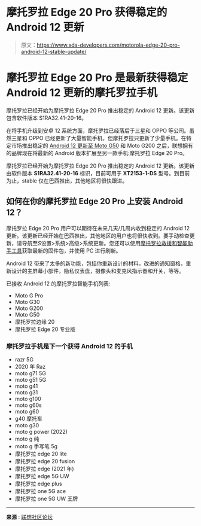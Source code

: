 # 摩托罗拉 Edge 20 Pro 获得稳定的 Android 12 更新

> 原文：<https://www.xda-developers.com/motorola-edge-20-pro-android-12-stable-update/>

# 摩托罗拉 Edge 20 Pro 是最新获得稳定 Android 12 更新的摩托罗拉手机

摩托罗拉已经开始为摩托罗拉 Edge 20 Pro 推出稳定的 Android 12 更新。该更新包含软件版本 S1RA32.41-20-16。

在将手机升级到安卓 12 系统方面，摩托罗拉已经落后于三星和 OPPO 等公司。虽然三星和 OPPO 已经更新了大量智能手机，但摩托罗拉只更新了少量手机。在特定市场推出稳定的 [Android 12 更新至 Moto G50](https://www.xda-developers.com/android-12-update-moto-g50-rolling-out/) 和 Moto G200 之后，联想拥有的品牌现在将最新的 Android 版本扩展至另一款手机:摩托罗拉 Edge 20 Pro。

摩托罗拉已经开始为摩托罗拉 Edge 20 Pro 推出稳定的 Android 12 更新。该更新由软件版本 **S1RA32.41-20-16** 标识，目前可用于 **XT2153-1-DS** 型号。到目前为止，stable 仅在巴西推出，其他地区将很快跟进。

## 如何在你的摩托罗拉 Edge 20 Pro 上安装 Android 12？

摩托罗拉 Edge 20 Pro 用户可以期待在未来几天/几周内收到稳定的 Android 12 更新。该更新已经开始在巴西推出，其他地区的用户也将很快收到。要手动检查更新，请导航至*S*设置>系统>高级>系统更新。您还可以使用[摩托罗拉救援和智能助手工具](https://shop-links.co/link/?exclusive=1&publisher_slug=xda&article_name=Motorola+Edge+20+Pro+is+the+latest+Motorola+phone+to+get+stable+Android+12+update&article_url=https%3A%2F%2Fwww.xda-developers.com%2Fmotorola-edge-20-pro-android-12-stable-update%2F&u1=UUxdaUeUpU41000&url=https%3A%2F%2Fwww.motorola.com%2Fus%2Frescue-and-smart-assistant%2Fp)获取最新的固件包，并使用 PC 进行刷新。

Android 12 带来了太多的新功能，包括你重新设计的材料，改进的通知窗格，重新设计的主屏幕小部件，隐私仪表盘，摄像头和麦克风指示器和开关，等等。

已接收 Android 12 的摩托罗拉智能手机列表:

*   Moto G Pro
*   Moto G30
*   Moto G200
*   Moto G50
*   摩托罗拉边缘 20
*   摩托罗拉 Edge 20 专业版

### 摩托罗拉手机是下一个获得 Android 12 的手机

*   razr 5G
*   2020 年 Raz
*   moto g71 5G
*   moto g51 5G
*   moto g41
*   moto g31
*   moto g100
*   moto g60s
*   moto g60
*   g40 摩托车
*   moto g30
*   moto g power (2022)
*   moto g 纯
*   moto g 手写笔 5g
*   摩托罗拉 edge 20 lite
*   摩托罗拉 edge 20 fusion
*   摩托罗拉 edge (2021 年)
*   摩托罗拉 edge 5G UW
*   摩托罗拉 edge plus
*   摩托罗拉 one 5G ace
*   摩托罗拉 one 5G UW 王牌

* * *

**来源** : [联想社区论坛](https://forums.lenovo.com/t5/motorola-edge-20-pro/Atualiza%C3%A7%C3%A3o-Android-12/m-p/5140519)